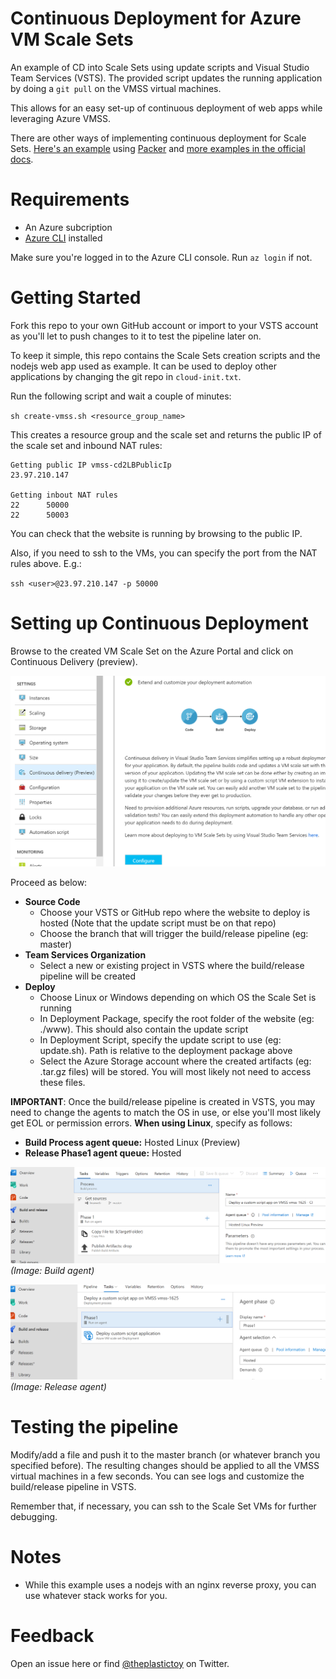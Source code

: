 # Continuous Deployment for Azure VM Scale Sets
An example of CD into Scale Sets using update scripts and Visual Studio Team Services (VSTS). The provided script updates the running application by doing a `git pull` on the VMSS virtual machines. 

This allows for an easy set-up of continuous deployment of web apps while leveraging Azure VMSS.

There are other ways of implementing continuous deployment for Scale Sets. [Here's an example](https://docs.microsoft.com/en-us/vsts/pipelines/apps/cd/azure/deploy-azure-scaleset?view=vsts) using [Packer](https://www.packer.io/) and [more examples in the official docs](https://docs.microsoft.com/en-us/azure/virtual-machine-scale-sets/virtual-machine-scale-sets-deploy-app).

# Requirements

* An Azure subcription
* [Azure CLI](https://docs.microsoft.com/en-us/cli/azure/install-azure-cli?view=azure-cli-latest) installed

Make sure you're logged in to the Azure CLI console. Run `az login` if not.

# Getting Started

Fork this repo to your own GitHub account or import to your VSTS account as you'll let to push changes to it to test the pipeline later on. 

To keep it simple, this repo contains the Scale Sets creation scripts and the nodejs web app used as example. It can be used to deploy other applications by changing the git repo in `cloud-init.txt`.

Run the following script and wait a couple of minutes:

`sh create-vmss.sh <resource_group_name>` 

This creates a resource group and the scale set and returns the public IP of the scale set and inbound NAT rules: 

```
Getting public IP vmss-cd2LBPublicIp
23.97.210.147

Getting inbout NAT rules
22      50000
22      50003
```

You can check that the website is running by browsing to the public IP. 

Also, if you need to ssh to the VMs, you can specify the port from the NAT rules above. E.g.:

`ssh <user>@23.97.210.147 -p 50000`

# Setting up Continuous Deployment

Browse to the created VM Scale Set on the Azure Portal and click on Continuous Delivery (preview).

![vmss-cd](media/vmss-cd.png)

Proceed as below:

* **Source Code**
  * Choose your VSTS or GitHub repo where the website to deploy is hosted (Note that the update script must be on that repo)
  * Choose the branch that will trigger the build/release pipeline (eg: master)   
* **Team Services Organization**
    * Select a new or existing project in VSTS where the build/release pipeline will be created
* **Deploy**
    * Choose Linux or Windows depending on which OS the Scale Set is running
    * In Deployment Package, specify the root folder of the website (eg: ./www). This should also contain the update script
    * In Deployment Script, specify the update script to use (eg: update.sh). Path is relative to the deployment package above
    * Select the Azure Storage account where the created artifacts (eg: .tar.gz files) will be stored. You will most likely not need to access these files.

**IMPORTANT**: Once the build/release pipeline is created in VSTS, you may need to change the agents to match the OS in use, or else you'll most likely get EOL or permission errors. **When using Linux**, specify as follows:

* **Build Process agent queue:** Hosted Linux (Preview)
* **Release Phase1 agent queue:** Hosted

![vsts-build-linux](media/vsts-build-linux.png)
_(Image: Build agent)_

![vsts-release-linux](media/vsts-release-linux.png)
_(Image: Release agent)_

# Testing the pipeline

Modify/add a file and push it to the master branch (or whatever branch you specified before). The resulting changes should be applied to all the VMSS virtual machines in a few seconds. You can see logs and customize the build/release pipeline in VSTS. 

Remember that, if necessary, you can ssh to the Scale Set VMs for further debugging.

# Notes

* While this example uses a nodejs with an nginx reverse proxy, you can use whatever stack works for you.

# Feedback

Open an issue here or find [@theplastictoy](https://twitter.com/theplastictoy) on Twitter.



